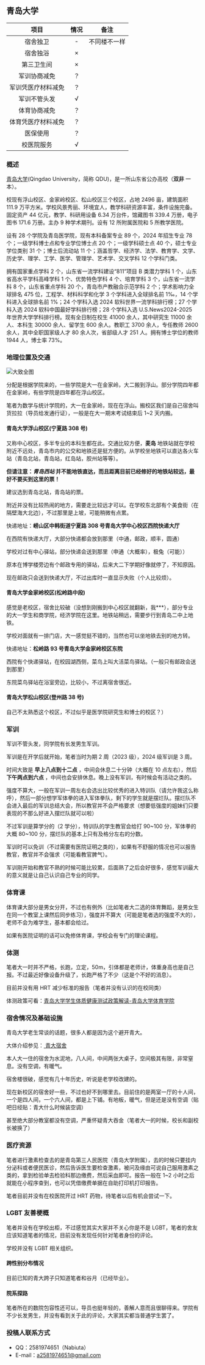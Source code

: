 ## 青岛大学



|        项目        | 情况  |     备注     |
| :----------------: | :---: | :----------: |
|      宿舍独卫      |   -   | 不同楼不一样 |
|      宿舍独浴      |   ×   |              |
|     第三卫生间     |   ×   |              |
|    军训协商减免    |  ？   |              |
| 军训凭医疗材料减免 |  ？   |              |
|    军训不管头发    |   √   |              |
|    体育协商减免    |  ？   |              |
| 体育凭医疗材料减免 |  ？   |              |
|      医保使用      |  ？   |              |
|     校医院服务     |   √   |              |



### 概述



[青岛大学](https://www.qdu.edu.cn/)(Qingdao University，简称 QDU)，是一所山东省公办高校（**双非** 一本）。

校现有浮山校区、金家岭校区、松山校区三个校区，占地 2496 亩，建筑面积 111.9 万平方米。学校风景秀丽、环境宜人，教学科研资源丰富，条件设施完备。固定资产 44 亿元，教学、科研用设备 6.34 万台件，馆藏图书 339.4 万册，电子图书 171.6 万册。主办 9 种学术期刊。设有 12 所附属医院和 5 所教学医院。

设有 28 个学院及青岛医学院，现有本科备案专业 89 个，2024 年招生专业 78 个；一级学科博士点和专业学位博士点 20 个；一级学科硕士点 40 个，硕士专业学位类别 31 个；博士后流动站 11 个；涵盖哲学、经济学、法学、教育学、文学、历史学、理学、工学、医学、管理学、艺术学、交叉学科 12 个学科门类。

拥有国家重点学科 2 个，山东省一流学科建设“811”项目 B 类潜力学科 1 个，山东省高水平学科高峰学科 1 个、优势特色学科 4 个、培育学科 3 个，山东省一流学科 8 个，山东省重点学科 20 个，青岛市产教融合示范学科 2 个；学术影响力全球排名 475 位，工程学、材料科学和化学 3 个学科进入全球排名前 1‰，14 个学科进入全球排名前 1%；24 个学科入选 2024 软科世界一流学科排行榜；27 个学科入选 2024 软科中国最好学科排行榜；28 个学科入选 U.S.News2024-2025 年世界大学学科排行榜。现有全日制在校生 41000 余人，其中研究生 11000 余人、本科生 30000 余人、留学生 600 余人。教职工 3700 余人，专任教师 2600 余人，其中全职国家级人才 80 余人次，省部级人才 251 人。拥有博士学位的教师 1944 人，博士率 73%。



### 地理位置及交通



![大致全图](https://www.qdu.edu.cn/__local/7/46/C9/4E4861B6736FDDC0F4A4E9D5D5C_86470C80_5A3A0.jpg)



分配是根据学院来的，一些学院是大一在金家岭，大二搬到浮山。部分学院四年都在金家岭，有些学院是四年都在浮山校区。

笔者为数学与统计学院的，大一在金家岭，现在在浮山。搬校区我们是自己宿舍叫货拉拉（导员给发通行证），一般是在大一期末考试结束后 1~2 天内搬。



#### 青岛大学浮山校区(宁夏路 308 号)



又称中心校区，多半专业的本科生都在此。交通比较方便，**麦岛** 地铁站就在学校附近不远处，青岛市内的公交和地铁还是挺方便的。从学校坐地铁可以直达各火车站（青岛北站，青岛站，红岛站，胶州站等等）。

**但请注意：*青岛西站* 并不能地铁直达，而且距离目前已经修好的地铁站较远，最好不要买到这里的票！**

建议选到青岛北站，青岛站的票。

附近并没有比较热闹的地方，需要走比较远才可以。在学校东北部有个美食街（在隔壁海大北边），不过那里是上坡，可能稍微有点累。

快递地址：**崂山区中韩街道宁夏路 308 号青岛大学中心校区西院快递大厅**

在西院有快递大厅，大部分快递都会放到那里（中通，邮政，顺丰，圆通）

学校对过有中心驿站，部分快递会送到那里（申通（大概率），极兔（可能））

原本在博学楼旁边有个邮政专用的驿站，后来大二下学期好像就停了，不知原因。

现在邮政只会送到快递大厅，不过出库时一直显示失败（个人比较烦）。



#### 青岛大学金家岭校区(松岭路中段)



感觉是老校区，宿舍比较破（没想到刚搬到中心校区就翻新，我***），部分专业的大一学生和商学院，经济学院在这里。地铁站稍远，需要步行到青岛二中上地铁。

学校对面就有一排门店，大一感觉挺不错的，当然也可以坐地铁去别的地方转。

快递地址：**松岭路 93 号青岛大学金家岭校区东院**

西院有个快递驿站，在校园湖西侧，菜鸟上叫大活菜鸟驿站。（一般只有邮政会送到那里）

东院菜鸟驿站在浴室旁边，比较小，不过离宿舍很近。



#### 青岛大学松山校区(登州路 38 号)



自己不太熟悉这个校区，不过似乎是医学院研究生和博士的校区？）



### 军训



军训不管头发，同学院有长发男生军训。

军训是在开学后就开始，笔者当时为期 2 周（2023 级），2024 级军训是 3 周。

时间大致是 **早上八点到十二点** ，中间会休息二十分钟（大概在 10 点左右），然后 **下午两点到六点** ，中间也会安排休息。晚上没有军训，有时候会有活动之类的。

强度不算大，一般在军训一周左右会选出比较优秀的进入特训队（请允许我这么称呼），然后一部分想学军体拳的进入军体拳队，剩下的学生就是摆烂队。摆烂队不会进入最后的军训总结大会，所以教官并不会严格要求（想要低强度的姐妹们只要表现的不那么好进入摆烂队就可以啦）

不过军训是算学分的（2 学分），特训队的学生教官会给打 90~100 分，军体拳的大概 80~100 分，摆烂队的基本上只有及格分左右的分数。

军训时可以免训（不过需要有医院证明之类的），如果有不舒服的情况也可以报告教官，教官并不会强求（可能看教官脾气）。

军训刚开始和教官不熟的时候可能比较累，后面熟了之后会好很多，感觉军训最大的意义就是让自己认识自己专业的同学。



### 体育课



体育课大部分是男女分开，不过也有例外（比如笔者大二选的体育舞蹈，是男女生在同一个教室上课然后同步练习），强度并不算大（可能是笔者选的强度不大的），老师不会为难学生，基本都会给过。

如果有医院证明的话可以免修体育课，学校会有专门的理论课程。



### 体测



笔者大一时并不严格，长跑，立定，50m，引体都是老师计，体重身高也是自己报。不过最近好像设备升级了，长跑严格了不少（这是个不好的消息）。

目前并没有用 HRT 减少标准的报告（笔者并没有认识的在校同类）

体测政策可看：[青岛大学学生体质健康测试政策解读-青岛大学体育学院](https://ty.qdu.edu.cn/info/1218/2787.htm)



### 宿舍情况及基础设施



青岛大学老生常谈的话题，很多人都是因为这个避开青大。

大体介绍参见：[ 青大宿舍](https://www.zhihu.com/question/326872699/answer/1935848131)

本人大一住的宿舍为水泥地，八人间，中间两张大桌子，空间极其有限，非常窒息。没有空调，有暖气。

宿舍楼很破，感觉有几十年历史，听说是老学校改建的。

现在新校区的宿舍好一些，不过也好不到哪里去。目前住的是两室一厅的十人间，一个是四人间，一个六人间，都是上下铺。有地板，暖气，但是还是没有空调（贴吧日经贴：青大什么时候装空调）

甚至绝大部分教室都没有空调，严重怀疑青大吞金（笔者大一的时候，校长和副校长被换了）



### 医疗资源



笔者进行激素检查去的是青岛第三人民医院（青岛大学附属），去的时候只要挂内分泌科或者便民医诊，然后告诉医生要检查激素，被问及缘由可说自己服用激素之类的，拿到检验单去检验科那边缴费，然后采血即可。报告一般在 1~2 小时之后就能在小程序查到，也可以凭借缴费单据在自助打印机打印报告。

笔者目前并没有在校医院开过 HRT 药物，待笔者以后有机会尝试一下。



### LGBT 友善梗概



笔者并没有在学校出柜，不过感觉其实大家并不关心你是不是 LGBT，笔者的舍友应该知道笔者的情况，目前没有发现任何针对笔者身份的评论。

学校并没有 LGBT 相关组织。

#### 跨性别分布情况



目前已知的青大跨子只知道笔者和谷月（已经毕业）。



#### 院系探路



笔者所在的数院包容性还可以，导员也挺年轻的，善解人意而且很聊得来。学院有不少长发男生，并没有看到关于此的评论，大家其实都当普通学生罢了。



### 投稿人联系方式



- QQ：2581974651（Nabiuta）
- E-mail：a2581974651@gmail.com

